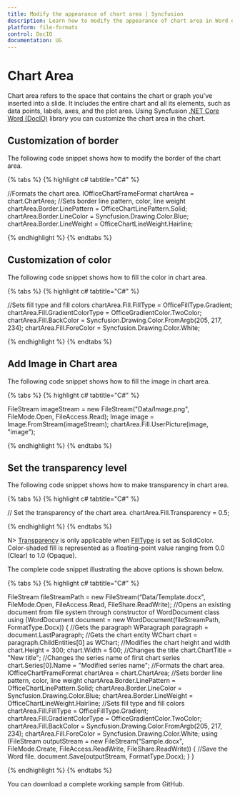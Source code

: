 ```yaml
---
title: Modify the appearance of chart area | Syncfusion
description: Learn how to modify the appearance of chart area in Word document using Syncfusion .NET Core Word (DocIO) library without Microsoft Word or interop dependencies.
platform: file-formats
control: DocIO
documentation: UG
---
```


# Chart Area

Chart area refers to the space that contains the chart or graph you've inserted into a slide. It includes the entire chart and all its elements, such as data points, labels, axes, and the plot area. Using Syncfusion [.NET Core Word (DocIO)](https://www.syncfusion.com/document-processing/word-framework/net-core/word-library) library you can customize the chart area in the chart.

## Customization of border
The following code snippet shows how to modify the border of the chart area.

{% tabs %}
{% highlight c# tabtitle="C#" %}

//Formats the chart area.
IOfficeChartFrameFormat chartArea = chart.ChartArea;
//Sets border line pattern, color, line weight
chartArea.Border.LinePattern = OfficeChartLinePattern.Solid;
chartArea.Border.LineColor = Syncfusion.Drawing.Color.Blue;
chartArea.Border.LineWeight = OfficeChartLineWeight.Hairline;

{% endhighlight %}
{% endtabs %}

## Customization of color

The following code snippet shows how to fill the color in chart area.

{% tabs %}
{% highlight c# tabtitle="C#" %}

//Sets fill type and fill colors
chartArea.Fill.FillType = OfficeFillType.Gradient;
chartArea.Fill.GradientColorType = OfficeGradientColor.TwoColor;
chartArea.Fill.BackColor = Syncfusion.Drawing.Color.FromArgb(205, 217, 234);
chartArea.Fill.ForeColor = Syncfusion.Drawing.Color.White;

{% endhighlight %}
{% endtabs %}

## Add Image in Chart area

The following code snippet shows how to fill the image in chart area.

{% tabs %}
{% highlight c# tabtitle="C#" %}

FileStream imageStream = new FileStream("Data/Image.png", FileMode.Open, FileAccess.Read);
Image image = Image.FromStream(imageStream);
chartArea.Fill.UserPicture(image, "image");

{% endhighlight %}
{% endtabs %}

## Set the transparency level

The following code snippet shows how to make transparency in chart area.

{% tabs %}
{% highlight c# tabtitle="C#" %}

// Set the transparency of the chart area.
chartArea.Fill.Transparency = 0.5;

{% endhighlight %}
{% endtabs %}

N> [Transparency](https://help.syncfusion.com/cr/file-formats/Syncfusion.OfficeChart.IOfficeFill.html#Syncfusion_OfficeChart_IOfficeFill_Transparency) is only applicable when [FillType](https://help.syncfusion.com/cr/file-formats/Syncfusion.OfficeChart.IOfficeFill.html#Syncfusion_OfficeChart_IOfficeFill_FillType) is set as SolidColor. Color-shaded fill is represented as a floating-point value ranging from 0.0 (Clear) to 1.0 (Opaque).

The complete code snippet illustrating the above options is shown below.

{% tabs %}
{% highlight c# tabtitle="C#" %}

FileStream fileStreamPath = new FileStream(“Data/Template.docx", FileMode.Open, FileAccess.Read, FileShare.ReadWrite);
 //Opens an existing document from file system through constructor of WordDocument class
 using (WordDocument document = new WordDocument(fileStreamPath, FormatType.Docx))
 {
     //Gets the paragraph
     WParagraph paragraph = document.LastParagraph;
     //Gets the chart entity
     WChart chart = paragraph.ChildEntities[0] as WChart;
     //Modifies the chart height and width
     chart.Height = 300;
     chart.Width = 500;
     //Changes the title
     chart.ChartTitle = "New title";
     //Changes the series name of first chart series
     chart.Series[0].Name = "Modified series name";
     //Formats the chart area.
     IOfficeChartFrameFormat chartArea = chart.ChartArea;
     //Sets border line pattern, color, line weight
     chartArea.Border.LinePattern = OfficeChartLinePattern.Solid;
     chartArea.Border.LineColor = Syncfusion.Drawing.Color.Blue;
     chartArea.Border.LineWeight = OfficeChartLineWeight.Hairline;
     //Sets fill type and fill colors
     chartArea.Fill.FillType = OfficeFillType.Gradient;
     chartArea.Fill.GradientColorType = OfficeGradientColor.TwoColor;
     chartArea.Fill.BackColor = Syncfusion.Drawing.Color.FromArgb(205, 217, 234);
     chartArea.Fill.ForeColor = Syncfusion.Drawing.Color.White;
     using (FileStream outputStream = new FileStream(“Sample.docx", FileMode.Create, FileAccess.ReadWrite, FileShare.ReadWrite))
     {
         //Save the Word file.
         document.Save(outputStream, FormatType.Docx);
     }
}

{% endhighlight %}
{% endtabs %}

You can download a complete working sample from GitHub.